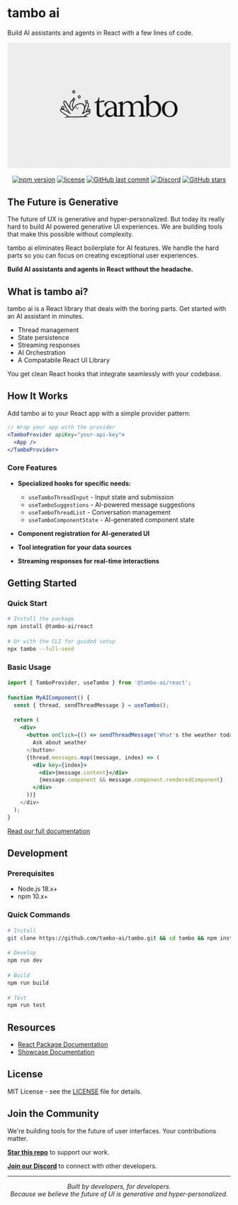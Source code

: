 # tambo ai

Build AI assistants and agents in React with a few lines of code.

<p align="center">
  <img src="assets/tambo-animation.gif" alt="tambo ai Logo">
</p>

<p align="center">
  <a href="https://www.npmjs.com/package/@tambo-ai/react"><img src="https://img.shields.io/npm/v/@tambo-ai/react.svg" alt="npm version"></a>
  <a href="https://github.com/tambo-ai/tambo/blob/main/LICENSE"><img src="https://img.shields.io/github/license/tambo-ai/tambo.svg" alt="license"></a>
  <a href="https://github.com/tambo-ai/tambo/commits/main"><img src="https://img.shields.io/github/last-commit/tambo-ai/tambo.svg" alt="GitHub last commit"></a>
  <a href="https://discord.gg/dJNvPEHth6"><img src="https://img.shields.io/discord/1251581895414911016?color=7289da&label=discord" alt="Discord"></a>
  <a href="https://github.com/tambo-ai/tambo/stargazers"><img src="https://img.shields.io/github/stars/tambo-ai/tambo.svg?style=social" alt="GitHub stars"></a>
</p>

## The Future is Generative

The future of UX is generative and hyper-personalized. But today its really hard to build AI powered generative UI experiences. We are building tools that make this possible without complexity.

tambo ai eliminates React boilerplate for AI features. We handle the hard parts so you can focus on creating exceptional user experiences.

**Build AI assistants and agents in React without the headache.**

## What is tambo ai?

tambo ai is a React library that deals with the boring parts. Get started with an AI assistant in minutes.

- Thread management
- State persistence
- Streaming responses
- AI Orchestration
- A Compatabile React UI Library

You get clean React hooks that integrate seamlessly with your codebase.

## How It Works

Add tambo ai to your React app with a simple provider pattern:

```jsx
// Wrap your app with the provider
<TamboProvider apiKey="your-api-key">
  <App />
</TamboProvider>
```

### Core Features

- **Specialized hooks for specific needs:**

  - `useTamboThreadInput` - Input state and submission
  - `useTamboSuggestions` - AI-powered message suggestions
  - `useTamboThreadList` - Conversation management
  - `useTamboComponentState` - AI-generated component state

- **Component registration for AI-generated UI**
- **Tool integration for your data sources**
- **Streaming responses for real-time interactions**

## Getting Started

### Quick Start

```bash
# Install the package
npm install @tambo-ai/react

# Or with the CLI for guided setup
npx tambo --full-send
```

### Basic Usage

```jsx
import { TamboProvider, useTambo } from '@tambo-ai/react';

function MyAIComponent() {
  const { thread, sendThreadMessage } = useTambo();

  return (
    <div>
      <button onClick={() => sendThreadMessage('What's the weather today?')}>
        Ask about weather
      </button>
      {thread.messages.map((message, index) => (
        <div key={index}>
          <div>{message.content}</div>
          {message.component && message.component.renderedComponent}
        </div>
      ))}
    </div>
  );
}
```

[Read our full documentation](https://tambo.co/docs)

## Development

### Prerequisites

- Node.js 18.x+
- npm 10.x+

### Quick Commands

```bash
# Install
git clone https://github.com/tambo-ai/tambo.git && cd tambo && npm install

# Develop
npm run dev

# Build
npm run build

# Test
npm run test
```

## Resources

- [React Package Documentation](./react/README.md)
- [Showcase Documentation](./showcase/README.md)

## License

MIT License - see the [LICENSE](LICENSE) file for details.

## Join the Community

We're building tools for the future of user interfaces. Your contributions matter.

**[Star this repo](https://github.com/tambo-ai/tambo)** to support our work.

**[Join our Discord](https://discord.gg/dJNvPEHth6)** to connect with other developers.

---

<p align="center">
  <i>Built by developers, for developers.</i><br>
  <i>Because we believe the future of UI is generative and hyper-personalized.</i>
</p>
